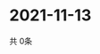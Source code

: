 # 2021-11-13
  共 0条

  <!-- BEGIN -->
  <!-- 最后更新时间Sat Nov 13 2021 04:05:11 GMT+0000 (Coordinated Universal Time) -->
  
  <!-- END -->
  
  